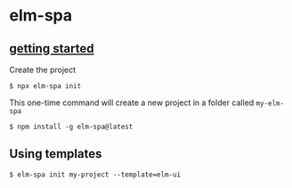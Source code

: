 # elm-spa

## [getting started](https://www.elm-spa.dev/guide/getting-started)

Create the project 

```
$ npx elm-spa init
```

This one-time command will create a new project in a folder called `my-elm-spa`

```
$ npm install -g elm-spa@latest
```


## Using templates

```
$ elm-spa init my-project --template=elm-ui
```
